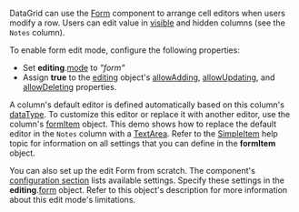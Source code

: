 DataGrid can use the [Form](/Documentation/ApiReference/UI_Components/dxForm/) component to arrange cell editors when users modify a row. Users can edit value in [visible](/Documentation/ApiReference/UI_Components/dxDataGrid/Configuration/columns/#visible) and hidden columns (see the `Notes` column).

To enable form edit mode, configure the following properties:
- Set **editing**.[mode](/Documentation/ApiReference/UI_Components/dxDataGrid/Configuration/editing/#mode) to *"form"*
- Assign **true** to the [editing](/Documentation/ApiReference/UI_Components/dxDataGrid/Configuration/editing/) object's [allowAdding](/Documentation/ApiReference/UI_Components/dxDataGrid/Configuration/editing/#allowAdding), [allowUpdating](/Documentation/ApiReference/UI_Components/dxDataGrid/Configuration/editing/#allowUpdating), and [allowDeleting](/Documentation/ApiReference/UI_Components/dxDataGrid/Configuration/editing/#allowDeleting) properties.

A column's default editor is defined automatically based on this column's [dataType](/Documentation/ApiReference/UI_Components/dxDataGrid/Configuration/columns/#dataType). To customize this editor or replace it with another editor, use the column's [formItem](/Documentation/ApiReference/UI_Components/dxDataGrid/Configuration/columns/#formItem) object. This demo shows how to replace the default editor in the `Notes` column with a [TextArea](/Documentation/ApiReference/UI_Components/dxTextArea/). Refer to the [SimpleItem](/Documentation/ApiReference/UI_Components/dxForm/Item_Types/SimpleItem/) help topic for information on all settings that you can define in the **formItem** object.

You can also set up the edit Form from scratch. The component's [configuration section](/Documentation/ApiReference/UI_Components/dxForm/) lists available settings. Specify these settings in the **editing**.[form](/Documentation/ApiReference/UI_Components/dxDataGrid/Configuration/editing/#form) object. Refer to this object's description for more information about this edit mode's limitations.